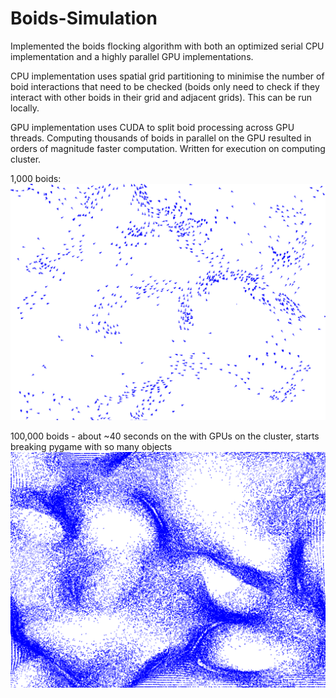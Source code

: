 # Boids-Simulation
Implemented the boids flocking algorithm with both an optimized serial CPU implementation and a highly parallel GPU implementations.

CPU implementation uses spatial grid partitioning to minimise the number of boid interactions that need to be checked (boids only need to check if they interact with other boids in their grid and adjacent grids). This can be run locally.

GPU implementation uses CUDA to split boid processing across GPU threads. Computing thousands of boids in parallel on the GPU resulted in orders of magnitude faster computation. Written for execution on computing cluster.

1,000 boids:
![1,000 boids](1000boids.PNG)

100,000 boids - about ~40 seconds on the with GPUs on the cluster, starts breaking pygame with so many objects
![100,000 boids](100000boids.PNG)
